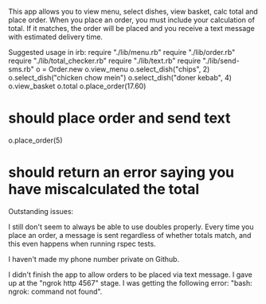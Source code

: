 This app allows you to view menu, select dishes, view basket, calc total and place order. When you place an order, you must include your calculation of total. If it matches, the order will be placed and you receive a text message with estimated delivery time.

Suggested usage in irb:
require "./lib/menu.rb"
require "./lib/order.rb"
require "./lib/total_checker.rb"
require "./lib/text.rb"
require "./lib/send-sms.rb"
o = Order.new
o.view_menu
o.select_dish("chips", 2)
o.select_dish("chicken chow mein")
o.select_dish("doner kebab", 4)
o.view_basket
o.total
o.place_order(17.60)
# should place order and send text
o.place_order(5)
# should return an error saying you have miscalculated the total

Outstanding issues:

I still don't seem to always be able to use doubles properly. Every time you place an order, a message is sent regardless of whether totals match, and this even happens when running rspec tests.

I haven't made my phone number private on Github.

I didn't finish the app to allow orders to be placed via text message. I gave up at the "ngrok http 4567" stage. I was getting the following error: "bash: ngrok: command not found".
